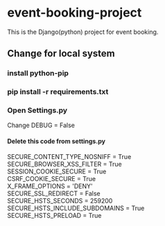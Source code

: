 # event-booking-project
This is the Django(python) project for event booking. 
## Change for local system 
### install python-pip
### pip install -r requirements.txt
### Open Settings.py
Change DEBUG = False<br>
#### Delete this code from settings.py
SECURE_CONTENT_TYPE_NOSNIFF = True<br>
SECURE_BROWSER_XSS_FILTER = True<br>
SESSION_COOKIE_SECURE = True<br>
CSRF_COOKIE_SECURE = True<br>
X_FRAME_OPTIONS = 'DENY'<br>
SECURE_SSL_REDIRECT = False<br>
SECURE_HSTS_SECONDS = 259200<br>
SECURE_HSTS_INCLUDE_SUBDOMAINS = True<br> 
SECURE_HSTS_PRELOAD = True<br>
